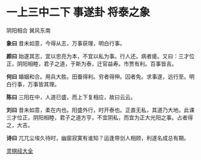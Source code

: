 # 一上三中二下 事遂卦 将泰之象

阴阳相合 巽风东南

**象曰** 昔未如意，今得从志，万事获理，明白行事。

**颜曰** 始遂其志，宜以忠亮为本，不宜以私为事。行人还。病者瘥。又曰：三才位正，阴阳相睦，君子之道，于斯为泰，迁官益寿。市贾有利。百事皆吉。

**何曰** 婚姻和合。用兵大胜。田蚕得利。穷者得伸。囚者免。求事遂，远行至。明白行事，万事皆其理。

**陈曰** 三阳在中，人道已盛，而上下复相应，故曰云云。

**刘曰** 昔未如意，柔在内也。阳盛外行，时开泰也。正直无私，其道乃大地。此课三才位正，阴阳相睦，君子之道方亨，不宜阴私，而宜为正大光阳之事。占者得之，大吉。

**诗曰** 兀兀尘埃久待时，幽窗寂寞有谁知？运逢带剑人相顾，利遂名成总有期。

[灵棋经大全](README.md)
